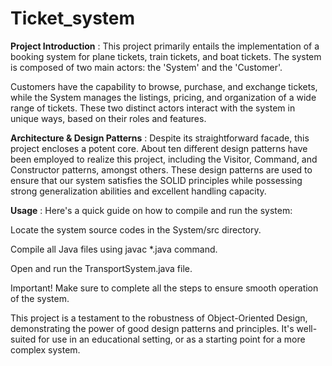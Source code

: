 # Ticket_system

**Project Introduction** : 
This project primarily entails the implementation of a booking system for plane tickets, train tickets, and boat tickets. The system is composed of two main actors: the 'System' and the 'Customer'.

Customers have the capability to browse, purchase, and exchange tickets, while the System manages the listings, pricing, and organization of a wide range of tickets. These two distinct actors interact with the system in unique ways, based on their roles and features.



**Architecture & Design Patterns** : 
Despite its straightforward facade, this project encloses a potent core. About ten different design patterns have been employed to realize this project, including the Visitor, Command, and Constructor patterns, amongst others. These design patterns are used to ensure that our system satisfies the SOLID principles while possessing strong generalization abilities and excellent handling capacity.



__Usage__ : 
Here's a quick guide on how to compile and run the system:

Locate the system source codes in the System/src directory.

Compile all Java files using javac *.java command.

Open and run the TransportSystem.java file.

Important! Make sure to complete all the steps to ensure smooth operation of the system.

This project is a testament to the robustness of Object-Oriented Design, demonstrating the power of good design patterns and principles. It's well-suited for use in an educational setting, or as a starting point for a more complex system.
